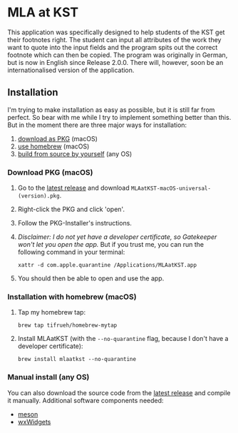 # MLA at KST

This application was specifically designed to help students of the KST get their footnotes right. The student can input all attributes of the work they want to quote into the input fields and the program spits out the correct footnote which can then be copied.
The program was originally in German, but is now in English since Release 2.0.0. There will, however, soon be an internationalised version of the application.

## Installation

I'm trying to make installation as easy as possible, but it is still far from perfect. So bear with me while I try to implement something better than this.
But in the moment there are three major ways for installation: 

1. [download as PKG](#download-pkg-macos) (macOS)
2. [use homebrew](#installation-with-homebrew-macos) (macOS)
4. [build from source by yourself](#manual-install-any-os) (any OS)

### Download PKG (macOS)

1. Go to the [latest release](https://github.com/tifrueh/mlaatkst/releases/latest) and download `MLAatKST-macOS-universal-(version).pkg`.

2. Right-click the PKG and click 'open'.

3. Follow the PKG-Installer's instructions.

4.  _Disclaimer: I do not yet have a developer certificate, so Gatekeeper won't let you open the app._
    But if you trust me, you can run the following command in your terminal:
    ~~~ shell
    xattr -d com.apple.quarantine /Applications/MLAatKST.app
    ~~~

5. You should then be able to open and use the app.

### Installation with homebrew (macOS)

1.  Tap my homebrew tap:

    ~~~ shell
    brew tap tifrueh/homebrew-mytap
    ~~~

2.  Install MLAatKST (with the `--no-quarantine` flag, because I don't have a developer certificate):

    ~~~ shell
    brew install mlaatkst --no-quarantine
    ~~~

### Manual install (any OS)

You can also download the source code from the [latest release](https://github.com/tifrueh/mlaatkst/releases/latest) and compile it manually.
Additional software components needed:
- [meson](https://mesonbuild.com/SimpleStart.html)
- [wxWidgets](https://www.wxwidgets.org/downloads/) 
